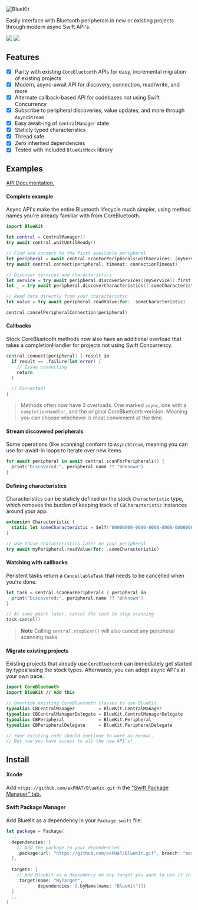 ![BlueKit](.github/assets/logo.jpg)

Easily interface with Bluetooth peripherals in new or existing projects through modern async Swift API's.

[![](https://img.shields.io/endpoint?url=https%3A%2F%2Fswiftpackageindex.com%2Fapi%2Fpackages%2FexPHAT%2FBlueKit%2Fbadge%3Ftype%3Dswift-versions)](https://swiftpackageindex.com/exPHAT/BlueKit)
[![](https://img.shields.io/endpoint?url=https%3A%2F%2Fswiftpackageindex.com%2Fapi%2Fpackages%2FexPHAT%2FBlueKit%2Fbadge%3Ftype%3Dplatforms)](https://swiftpackageindex.com/exPHAT/BlueKit)


## Features

- [x] Parity with existing `CoreBluetooth` APIs for easy, incremental migration of existing projects
- [x] Modern, async-await API for discovery, connection, read/write, and more
- [x] Alternate callback-based API for codebases not using Swift Concurrency
- [x] Subscribe to peripheral discoveries, value updates, and more through `AsyncStream`
- [x] Easy await-ing of `CentralManager` state
- [x] Staticly typed characteristics
- [x] Thread safe
- [x] Zero inherited dependencies
- [x] Tested with included `BlueKitMock` library

## Examples

[API Documentation.](https://swiftpackageindex.com/exPHAT/BlueKit/1.0.0/documentation/)

#### Complete example

Async API's make the entire Bluetooth lifecycle much simpler, using method names you're already familiar with from CoreBluetooth.

```swift
import BlueKit

let central = CentralManager()
try await central.waitUntilReady()

// Find and connect to the first available peripheral
let peripheral = await central.scanForPeripherals(withServices: [myService]).first!
try await central.connect(peripheral, timeout: connectionTimeout)

// Discover services and characteristics
let service = try await peripheral.discoverServices([myService]).first!
let _ = try await peripheral.discoverCharacteristics([.someCharacteristic], for: service)

// Read data directly from your characteristic
let value = try await peripheral.readValue(for: .someCharacteristic)

central.cancelPeripheralConnection(peripheral)
```

#### Callbacks

Stock CoreBluetooth methods now also have an additional overload that takes a completionHandler for projects not using Swift Concurrency.

```swift
central.connect(peripheral) { result in
  if result == .failure(let error) {
    // Issue connecting
    return
  }

  // Connected!
}
```
> Methods often now have 3 overloads. One marked `async`, one with a `completionHandler`, and the original CoreBluetooth verision. Meaning you can choose whichever is most convienient at the time.

#### Stream discovered peripherals

Some operations (like scanning) conform to `AsyncStream`, meaning you can use for-await-in loops to iterate over new items.

```swift
for await peripheral in await central.scanForPeripherals() {
  print("Discovered:", peripheral.name ?? "Unknown")
}
```

#### Defining characteristics

Characteristics can be staticly defined on the stock `Characteristic` type, which removes the burden of keeping track of `CBCharacteristic` instances around your app.

```swift
extension Characteristic {
  static let someCharacteristic = Self("00000000-0000-0000-0000-000000000000")
}

// Use those characteristics later on your peripheral
try await myPeripheral.readValue(for: .someCharacteristic)
```


#### Watching with callbacks

Peristent tasks return a `CancellableTask` that needs to be cancelled when you're done.

```swift
let task = central.scanForPeripherals { peripheral in
  print("Discovered:", peripheral.name ?? "Unknown")
}

// At some point later, cancel the task to stop scanning
task.cancel()
```
> **Note**
Calling `central.stopScan()` will also cancel any peripheral scanning tasks

#### Migrate existing projects

Existing projects that already use `CoreBluetooth` can immediately get started by typealiasing the stock types. Afterwards, you can adopt async API's at your own pace.

```swift
import CoreBluetooth
import BlueKit // Add this

// Override existing CoreBluetooth classes to use BlueKit
typealias CBCentralManager         = BlueKit.CentralManager
typealias CBCentralManagerDelegate = BlueKit.CentralManagerDelegate
typealias CBPeripheral             = BlueKit.Peripheral
typealias CBPeripheralDelegate     = BlueKit.PeripheralDelegate

// Your existing code should continue to work as normal.
// But now you have access to all the new API's!
```


## Install

#### Xcode

Add `https://github.com/exPHAT/BlueKit.git` in the ["Swift Package Manager" tab.](https://developer.apple.com/documentation/xcode/adding-package-dependencies-to-your-app)


#### Swift Package Manager

Add BlueKit as a dependency in your `Package.swift` file:

```swift
let package = Package(
  ...
  dependencies: [
    // Add the package to your dependencies
    .package(url: "https://github.com/exPHAT/BlueKit.git", branch: "master"),
  ],
  ...
  targets: [
    // Add BlueKit as a dependency on any target you want to use it in
    .target(name: "MyTarget",
            dependencies: [.byName(name: "BlueKit")])
  ]
  ...
)
```
